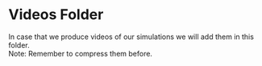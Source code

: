 # Videos Folder 

In case that we produce videos of our simulations we will add them in this folder.  
Note: Remember to compress them before.